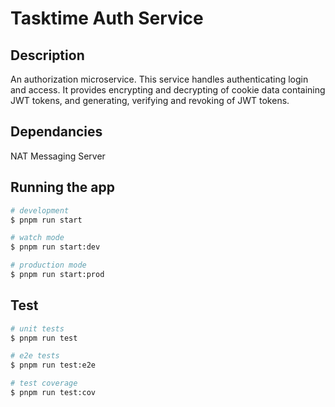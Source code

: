 # Tasktime Auth Service

## Description

An authorization microservice. This service handles authenticating login and access. It provides encrypting and decrypting of cookie data containing JWT tokens, and generating, verifying and revoking of JWT tokens.

## Dependancies

NAT Messaging Server

## Running the app

```bash
# development
$ pnpm run start

# watch mode
$ pnpm run start:dev

# production mode
$ pnpm run start:prod
```

## Test

```bash
# unit tests
$ pnpm run test

# e2e tests
$ pnpm run test:e2e

# test coverage
$ pnpm run test:cov
```
